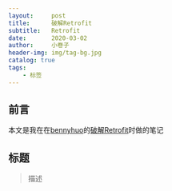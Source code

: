 ```yaml
---
layout:     post  
title:      破解Retrofit 
subtitle:   Retrofit
date:       2020-03-02
author:     小卷子
header-img: img/tag-bg.jpg
catalog: true
tags:
    - 标签
---
```


## 前言

本文是我在在[bennyhuo](https://www.imooc.com/t/4595625)的[破解Retrofit](https://www.imooc.com/learn/1128)时做的笔记


## 标题

>描述

